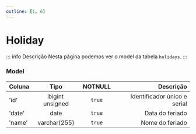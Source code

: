 ```yaml
---
outline: [1, 6]
---
```


# Holiday

::: info Descrição
Nesta página podemos ver o model da tabela `holidays`.
:::

### Model

| Coluna |      Tipo       | NOTNULL |                    Descrição |
| ------ | :-------------: | :-----: | ---------------------------: |
| 'id'   | bigint unsigned |  `true`   | Identificador único e serial |
| 'date' |      date       |  `true`   |              Data do feriado |
| 'name' |  varchar(255)   |  `true`   |              Nome do feriado |
